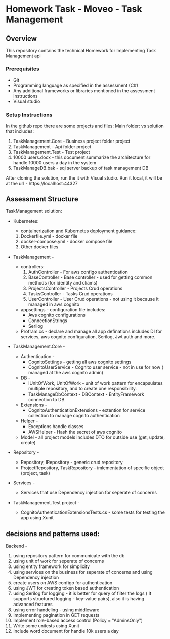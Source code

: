 # Homework Task - Moveo - Task Management

## Overview

  This repository contains the technical Homework for Implementing Task Management api

### Prerequisites
- Git
- Programming language as specified in the assessment (C#)
- Any additional frameworks or libraries mentioned in the assessment instructions
- Visual studio

### Setup Instructions
In the github repo there are some projects and files: 
Main folder: vs solution that includes:
1. TaskManagement.Core - Business project folder project
2. TaskManagement - Api folder project 
3. TaskManagement.Test - Test project
4. 10000 users.docx - this document summarize the architecture for handle 10000 users a day in the system
5. TaskManageDB.bak - sql server backup of task management DB

After cloning the solution, run the it with Visual studio. 
Run it local, it will be at the url - https://localhost:44327

## Assessment Structure
TaskManagement solution:
- Kubernetes:
	- containerization and Kubernetes deployment guidance:
	1. Dockerfile.yml - docker file
	2. docker-compose.yml - docker compose file
	3. Other docker files
- TaskManagement - 
	- controllers:
		1. AuthController - For aws configo authentication
		2. BaseController - Base controller - used for getting common methods (for identity and cliams)
		3. ProjectsController - Projects Crud operations
		4. TasksController - Tasks Crud operations
		5. UserController - User Crud operations - not using it because it managed in aws cognito 
	- appsettings - configuration file includes:
		- Aws cognito configurations
		- ConnectionStrings
		- Serilog
	- Profram.cs - declare and manage all app definations includes DI for services, aws cognito configuration, Serilog, Jwt auth and more.
- TaskManagement.Core - 
	- Authentication - 
		- CognitoSettings - getting all aws cognito settings 
		- CognitoUserService - Cognito user service - not in use for now ( managed at the aws cognito admin)
	- DB - 
		- IUnitOfWork, UnitOfWork - unit of work pattern for encapsulates multiple repository, and to create one responsibility.
		- TaskManageDbContext - DBContext - EntityFramework connection to DB.
	- Extensions -
		- CognitoAuthenticationExtensions - extention for service collection to manage cognito authentication
	- Helper - 
		- Exceptions handle classes
		- AWSHelper - Hash the secret of aws cognito
	- Model - all project models includes DTO for outside use (get, update, create)
- Repository - 
	- Repository, IRepository - generic crud repository
	- ProjectRepository, TaskRepository - imlementation of specific object (project, task)
- Services - 
	- Services that use Dependency injection for seperate of concerns

- TaskManagement.Test project - 
	- CognitoAuthenticationExtensionsTests.cs - some tests for testing the app using Xunit
	
## decisions and patterns used:
  
Backend -
1. using repository pattern for communicate with the db
2. using unit of work for seperate of concerns
3. using entity framework for simplicity 
4. using services on the business for seperate of concerns and using Dependency injection
5. create users on AWS configo for authentication
6. using JWT for creating token based authentication
7. using Serilog for logging - it is better for query of filter the logs ( It supports structured logging - key-value pairs), also it is having advanced features
8. using error handeling - using middleware
9. Implementing pagination in GET requests
10. Implement role-based access control (Policy = "AdminsOnly")
11. Write some unitests using Xunit
12. Include word document for handle 10k users a day


